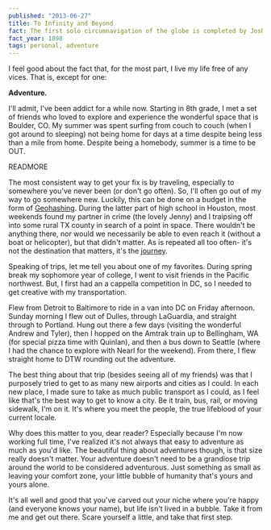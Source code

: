 ```yaml
---
published: "2013-06-27"
title: To Infinity and Beyond
fact: The first solo circumnavigation of the globe is completed by Joshua Slocum from Briar Island, Nova Scotia.
fact_year: 1898
tags: personal, adventure
---
```


I feel good about the fact that, for the most part, I live my life free of any vices. That is, except for one:

**Adventure.**

I'll admit, I've been addict for a while now. Starting in 8th grade, I met a set of friends who loved to explore and experience the wonderful space that is Boulder, CO. My summer was spent surfing from couch to couch (when I got around to sleeping) not being home for days at a time despite being less than a mile from home. Despite being a homebody, summer is a time to be OUT.

READMORE

The most consistent way to get your fix is by traveling, especially to somewhere you've never been (or don't go often). So, I'll often go out of my way to go somewhere new. Luckily, this can be done on a budget in the form of [Geohashing](http://xkcd.com/426/). During the latter part of high school in Houston, most weekends found my partner in crime (the lovely Jenny) and I traipsing off into some rural TX county in search of a point in space. There wouldn't be anything there, nor would we necessarily be able to even reach it (without a boat or helicopter), but that didn't matter. As is repeated all too often- it's not the destination that matters, it's the [journey](http://www.youtube.com/watch?v=ypNgvc6c6Cc).

Speaking of trips, let me tell you about one of my favorites. During spring break my sophomore year of college, I went to visit friends in the Pacific northwest. But, I first had an a cappella competition in DC, so I needed to get creative with my transportation.

Flew from Detroit to Baltimore to ride in a van into DC on Friday afternoon. Sunday morning I flew out of Dulles, through LaGuardia, and straight through to Portland. Hung out there a few days (visiting the wonderful Andrew and Tyler), then I hopped on the Amtrak train up to Bellingham, WA (for special pizza time with Quinlan), and then a bus down to Seattle (where I had the chance to explore with Nearl for the weekend). From there, I flew straight home to DTW rounding out the adventure.

The best thing about that trip (besides seeing all of my friends) was that I purposely tried to get to as many new airports and cities as I could. In each new place, I made sure to take as much public transport as I could, as I feel like that's the best way to get to know a city. Be it train, bus, rail, or moving sidewalk, I'm on it. It's where you meet the people, the true lifeblood of your current locale.

Why does this matter to you, dear reader? Especially because I'm now working full time, I've realized it's not always that easy to adventure as much as you'd like. The beautiful thing about adventures though, is that size really doesn't matter. Your adventure doesn't need to be a grandiose trip around the world to be considered adventurous. Just something as small as leaving your comfort zone, your little bubble of humanity that's yours and yours alone.

It's all well and good that you've carved out your niche where you're happy (and everyone knows your name), but life isn't lived in a bubble. Take it from me and get out there. Scare yourself a little, and take that first step.
